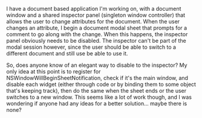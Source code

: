 

I have a document based application I'm working on, with a document window and a shared inspector panel (singleton window controller) that allows the user to change attributes for the document. When the user changes an attribute, I begin a document modal sheet that prompts for a comment to go along with the change. When this happens, the inspector panel obviously needs to be disabled. The inspector can't be part of the modal session however, since the user should be able to switch to a different document and still use be able to use it.

So, does anyone know of an elegant way to disable to the inspector? My only idea at this point is to register for NSWindowWillBeginSheetNotification, check if it's the main window, and disable each widget (either through code or by binding them to some object that's keeping track), then do the same when the sheet ends or the user switches to a new window. This seems like a lot of work though, and I was wondering if anyone had any ideas for a better solution... maybe there is none?
